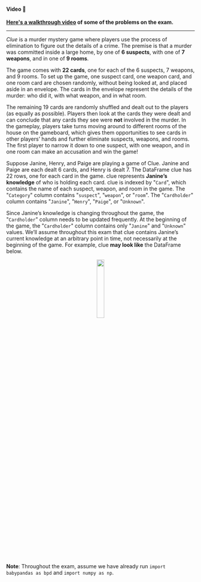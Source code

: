 #### Video 🎥

<b><a href="https://podcast.ucsd.edu/watch/wi24/dsc10_a00/29">Here's a walkthrough video</a> of some of the problems on the exam.</b>

---

*Clue* is a murder mystery game where players use the process of elimination to figure out
the details of a crime. The premise is that a murder was committed inside a large home, by
one of **6 suspects**, with one of **7 weapons**, and in one of **9 rooms**.

The game comes with **22 cards**, one for each of the 6 suspects, 7 weapons, and 9 rooms. To
set up the game, one suspect card, one weapon card, and one room card are chosen randomly,
without being looked at, and placed aside in an envelope. The cards in the envelope represent
the details of the murder: who did it, with what weapon, and in what room.

The remaining 19 cards are randomly shuffled and dealt out to the players (as equally as
possible). Players then look at the cards they were dealt and can conclude that any cards
they see were **not** involved in the murder. In the gameplay, players take turns moving around
to different rooms of the house on the gameboard, which gives them opportunities to see
cards in other players’ hands and further eliminate suspects, weapons, and rooms. The first
player to narrow it down to one suspect, with one weapon, and in one room can make an
accusation and win the game!

Suppose Janine, Henry, and Paige are playing a
game of Clue. Janine and Paige are each dealt
6 cards, and Henry is dealt 7. The DataFrame
clue has 22 rows, one for each card in the game.
clue represents **Janine’s knowledge** of who is
holding each card. clue is indexed by "`Card`",
which contains the name of each suspect, weapon,
and room in the game. The "`Category`" column contains "`suspect`", "`weapon`", or "`room`".
The "`Cardholder`" column contains "`Janine`",
"`Henry`", "`Paige`", or "`Unknown`".

Since Janine’s knowledge is changing throughout
the game, the "`Cardholder`" column needs to be
updated frequently. At the beginning of the game,
the "`Cardholder`" column contains only "`Janine`"
and "`Unknown`" values. We’ll assume throughout this exam that clue contains Janine’s current
knowledge at an arbitrary point in time, not necessarily at the beginning of the game. For example,
clue **may look like** the DataFrame below.


<center><img src='../assets/images/wi24-midterm/clue.jpg' width=20%></center>
<br>

**Note**: Throughout the exam, assume we have already run `import babypandas as bpd` and
`import numpy as np`.
